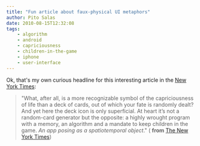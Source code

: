 ```yaml
---
title: "Fun article about faux-physical UI metaphors"
author: Pito Salas
date: 2010-08-15T12:32:08
tags:
    - algorithm
    - android
    - capriciousness
    - children-in-the-game
    - iphone
    - user-interface
---
```




Ok, that's my own curious headline for this interesting article in the [New
York Times](<http://www.nytimes.com/2010/08/15/magazine/15FOB-medium-t.html>):

> "What, after all, is a more recognizable symbol of the capriciousness of
> life than a deck of cards, out of which your fate is randomly dealt? And yet
> here the deck icon is only superficial. At heart it’s not a random-card
> generator but the opposite: a highly wrought program with a memory, an
> algorithm and a mandate to keep children in the game. _An app posing as a
> spatiotemporal object_." ( **from** [The New York
> Times](<http://www.nytimes.com/2010/08/15/magazine/15FOB-medium-t.html>))


